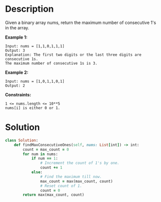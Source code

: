 # Description
Given a binary array nums, return the maximum number of consecutive 1's in the array.

**Example 1:**
```
Input: nums = [1,1,0,1,1,1]
Output: 3
Explanation: The first two digits or the last three digits are consecutive 1s. 
The maximum number of consecutive 1s is 3.
```
**Example 2:**
```
Input: nums = [1,0,1,1,0,1]
Output: 2
```
**Constraints:**
```
1 <= nums.length <= 10**5
nums[i] is either 0 or 1.
```
# Solution
```ruby
class Solution:
    def findMaxConsecutiveOnes(self, nums: List[int]) -> int:
        count = max_count = 0
        for num in nums:
            if num == 1:
                # Increment the count of 1's by one.
                count += 1
            else:
                # Find the maximum till now.
                max_count = max(max_count, count)
                # Reset count of 1.
                count = 0
        return max(max_count, count)
```
